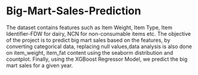 # Big-Mart-Sales-Prediction
The dataset contains features such as Item Weight, Item Type, Item Identifier-FDW for dairy, NCN for non-consumable items etc.
The objective of the project is to predict big mart sales based on the features, by converting categorical data, replacing null values,data analysis is also done on 
item_weight, item_fat content using the seaborm distribution and countplot.
Finally, using the XGBoost Regressor Model, we predict the big mart sales for a given year.
